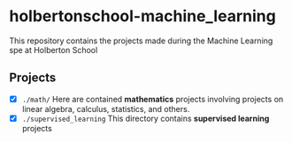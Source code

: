 # holbertonschool-machine_learning
This repository contains the projects made during the Machine Learning spe at Holberton School

## Projects
- [X] `./math/` Here are contained **mathematics** projects involving projects on linear algebra, calculus, statistics, and others.
- [X] `./supervised_learning` This directory contains **supervised learning** projects
